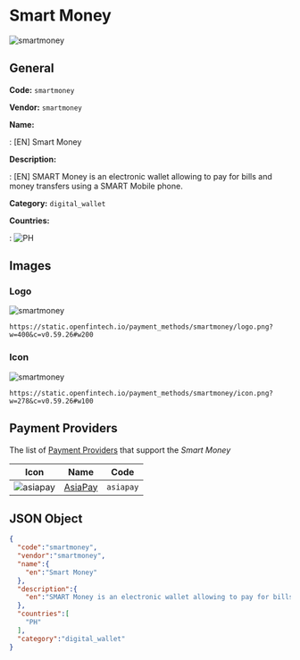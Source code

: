 
# Smart Money 
![smartmoney](https://static.openfintech.io/payment_methods/smartmoney/logo.png?w=400&c=v0.59.26#w200)  

## General 
**Code:** `smartmoney` 
 
**Vendor:** `smartmoney` 
 
**Name:** 
 
:	[EN] Smart Money 
 
**Description:** 
 
: [EN] SMART Money is an electronic wallet allowing to pay for bills and money transfers using a SMART Mobile phone. 
 
**Category:** `digital_wallet` 
 
**Countries:** 
 
:	![PH](https://cdnjs.cloudflare.com/ajax/libs/flag-icon-css/3.3.0/flags/4x3/ph.svg#w24)  

## Images 

### Logo 
![smartmoney](https://static.openfintech.io/payment_methods/smartmoney/logo.png?w=400&c=v0.59.26#w200)  

```
https://static.openfintech.io/payment_methods/smartmoney/logo.png?w=400&c=v0.59.26#w200
```  

### Icon 
![smartmoney](https://static.openfintech.io/payment_methods/smartmoney/icon.png?w=278&c=v0.59.26#w100)  

```
https://static.openfintech.io/payment_methods/smartmoney/icon.png?w=278&c=v0.59.26#w100
```  

## Payment Providers 
 
The list of [Payment Providers](/providers) that support the _Smart Money_ 

|Icon|Name|Code| 
|:---:|:---:|:---:| 
|![asiapay](https://static.openfintech.io/payment_providers/asiapay/icon.png?w=278&c=v0.59.26#w100) |[AsiaPay](/payment-providers/asiapay)|`asiapay`| 
 

## JSON Object 

```json
{
  "code":"smartmoney",
  "vendor":"smartmoney",
  "name":{
    "en":"Smart Money"
  },
  "description":{
    "en":"SMART Money is an electronic wallet allowing to pay for bills and money transfers using a SMART Mobile phone."
  },
  "countries":[
    "PH"
  ],
  "category":"digital_wallet"
}
```  

